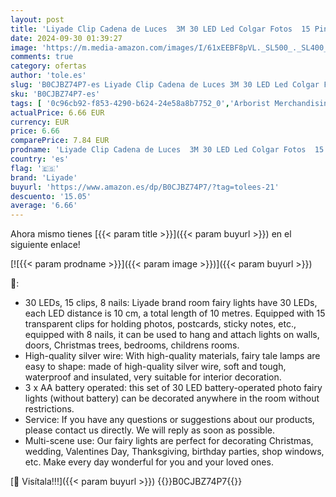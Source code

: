 ```yaml
---
layout: post
title: 'Liyade Clip Cadena de Luces  3M 30 LED Led Colgar Fotos  15 Pinzas  Fotoclips Guirnalda de decoración per Navidad  Habitaciones Bodas Cumpleaños bianco caldo '
date: 2024-09-30 01:39:27
image: 'https://m.media-amazon.com/images/I/61xEEBF8pVL._SL500_._SL400_.jpg'
comments: true
category: ofertas
author: 'tole.es'
slug: 'B0CJBZ74P7-es Liyade Clip Cadena de Luces 3M 30 LED Led Colgar Fotos 15...'
sku: 'B0CJBZ74P7-es'
tags: [ '0c96cb92-f853-4290-b624-24e58a8b7752_0','Arborist Merchandising Root','Custom Stores','Guirnaldas luminosas','Guirnaldas luminosas de exterior-interior','Guirnaldas luminosas de interior','Iluminación','Iluminación LED','Self Service','Special Features Stores','Tienda de Iluminación LED','e37d34a9-178a-4098-be78-ddb28539c2f9_0','liyade','navidad','🇪🇸', ]
actualPrice: 6.66 EUR
currency: EUR
price: 6.66
comparePrice: 7.84 EUR
prodname: 'Liyade Clip Cadena de Luces  3M 30 LED Led Colgar Fotos  15 Pinzas  Fotoclips Guirnalda de decoración per Navidad  Habitaciones Bodas Cumpleaños bianco caldo '
country: 'es'
flag: '🇪🇸'
brand: 'Liyade'
buyurl: 'https://www.amazon.es/dp/B0CJBZ74P7/?tag=tolees-21'
descuento: '15.05'
average: '6.66'
---
```


Ahora mismo tienes [{{< param title >}}]({{< param buyurl >}}) en el siguiente enlace!

[![{{< param prodname >}}]({{< param image >}})]({{< param buyurl >}})

🔎:

- 30 LEDs, 15 clips, 8 nails: Liyade brand room fairy lights have 30 LEDs, each LED distance is 10 cm, a total length of 10 metres. Equipped with 15 transparent clips for holding photos, postcards, sticky notes, etc., equipped with 8 nails, it can be used to hang and attach lights on walls, doors, Christmas trees, bedrooms, childrens rooms.
- High-quality silver wire: With high-quality materials, fairy tale lamps are easy to shape: made of high-quality silver wire, soft and tough, waterproof and insulated, very suitable for interior decoration.
- 3 x AA battery operated: this set of 30 LED battery-operated photo fairy lights (without battery) can be decorated anywhere in the room without restrictions.
- Service: If you have any questions or suggestions about our products, please contact us directly. We will reply as soon as possible.
- Multi-scene use: Our fairy lights are perfect for decorating Christmas, wedding, Valentines Day, Thanksgiving, birthday parties, shop windows, etc. Make every day wonderful for you and your loved ones.

[🛒 Visítala!!!]({{< param buyurl >}})
{{<world>}}B0CJBZ74P7{{</world>}}
